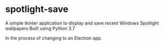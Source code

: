 # spotlight-save
A simple tkinter application to display and save recent Windows Spotlight wallpapers
Built using Python 3.7

In the process of changing to an Electron app.
